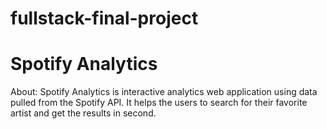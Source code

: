 # fullstack-final-project

# Spotify Analytics
About: 
Spotify Analytics is interactive analytics web application using data pulled from the Spotify API. 
It helps the users to search for their favorite artist and get the results in second. 
